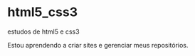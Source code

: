 # html5_css3
 estudos de html5 e css3

 Estou aprendendo a criar sites e gerenciar meus repositórios.
